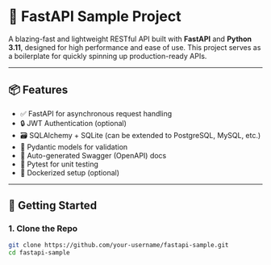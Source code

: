 # 🚀 FastAPI Sample Project

A blazing-fast and lightweight RESTful API built with **FastAPI** and **Python 3.11**, designed for high performance and ease of use. This project serves as a boilerplate for quickly spinning up production-ready APIs.

---

## 📦 Features

- ✅ FastAPI for asynchronous request handling
- 🔒 JWT Authentication (optional)
- 🗃️ SQLAlchemy + SQLite (can be extended to PostgreSQL, MySQL, etc.)
- 📄 Pydantic models for validation
- 📑 Auto-generated Swagger (OpenAPI) docs
- 🧪 Pytest for unit testing
- 🐳 Dockerized setup (optional)

---

## 🚀 Getting Started

### 1. Clone the Repo
```bash
git clone https://github.com/your-username/fastapi-sample.git
cd fastapi-sample
